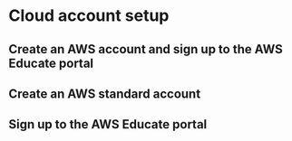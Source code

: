 # Cloud account setup

## Create an AWS account and sign up to the AWS Educate portal

## Create an AWS standard account

## Sign up to the AWS Educate portal
